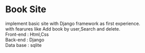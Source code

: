 # Book Site
implement basic site with Django framework as first experience.<br />
with fearures like Add book by user,Search and delete.<br />
Front-end : Html,Css<br />
Back-end : Django<br />
Data base : sqlite<br />

